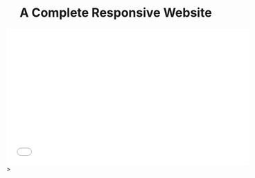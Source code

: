 <h1 align="center">A Complete Responsive Website</h1>

<iframe src="/images/screencast-2020.09.09.webm"width="560" height="315" frameborder="0"></iframe>>
